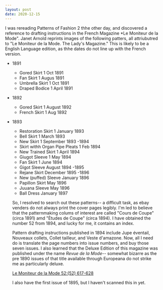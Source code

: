 ```yaml
---
layout: post
date: 2020-12-15
---
```


I was rereading Patterns of Fashion 2 thhe other day, and discovered a reference to drafting instructions in the French Magazine *Le Moniteur de la Mode". Janet Arnold reprints images of the following patters, all attriubutred to "Le Moniteur de la Mode. The Lady's Magazine." This is likely to be a English Language edition, as thhe dates do not line up with the French version.


- 1891
	- Gored Skirt 1 Oct 1891
	- Fan Skirt 1 Augus 1891
	- Umbrella Skirt 1 Oct 1891
	- Draped Bodice 1 April 1891
- 1892	
	- Gored Skirt 1 August 1892
	- French Skirt 1 Aug 1892
- 1893	
	- Restoration Skirt 1 January 1893
	- Bell Skirt 1 March 1893
	- New Skirt 1 September 1893
-1894	
	- Skirt withh Organ Pipe Pleats 1 Feb 1894
	- New Trained Skirt 1 April 1894
	- Giugot Sleeve 1 May 1894
	- Fan Skirt 1 June 1894
	- Gigot Sleeve August 1894
-1895	
	- Rejane Skirt December 1895
-1896	
	- New (puffed) Sleeve January 1896
	- Papillon Skirt May 1896
	- Juuana Sleeve May 1896
	- Ball Dress January 1897
	
	So, I resolved to search out these patterns-- a difficult task, as ebay venders do not always print the cover pages legibly. I'm led to believe that the patternmaking colums of interest are called  "Cours de Coupe"  (circa 1891) amd "Ètudes de Coupe" (circa 1894). I have obtained the number 52 from 1894, and lucky for me, it contains an index. 
	
	Pattern drafting instructions published in 1894 include Jupe éventail, Nouveaux collets, Collet tailleur, and Veste d'amazone. Now, all I need do is translate the page numbers into issue numbers, and buy those seven issues. I also learned that the Deluxe Edition of this magazine was published under the name *Revue de la Mode*-- somewhat bizarre as the pre 1890 issues of that title available through Europeana do not strike me as particularly deluxe.
	
	[Le Moniteur de la Mode 52:(52) 617-628](https://archive.org/details/moniteur52-1894_202012)
	
	I also have the first issue of 1895, but I haven't scanned this in yet.
	